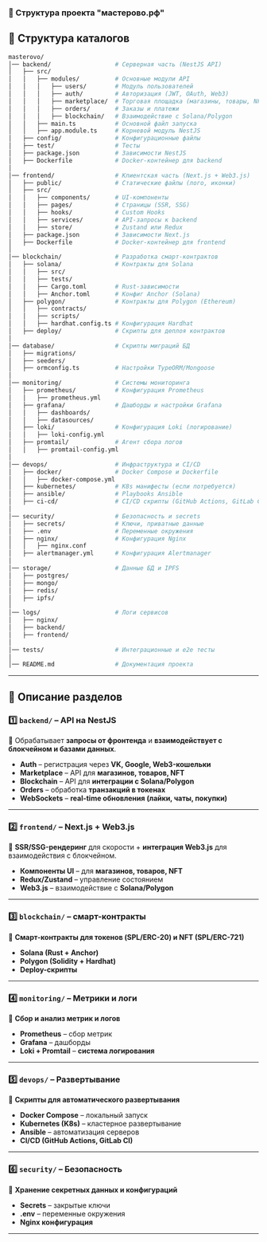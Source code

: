 ### **📌 Структура проекта "мастерово.рф"**

## **📁 Структура каталогов**

```bash
masterovo/
│── backend/                  # Серверная часть (NestJS API)
│   ├── src/
│   │   ├── modules/          # Основные модули API
│   │   │   ├── users/        # Модуль пользователей
│   │   │   ├── auth/         # Авторизация (JWT, OAuth, Web3)
│   │   │   ├── marketplace/  # Торговая площадка (магазины, товары, NFT)
│   │   │   ├── orders/       # Заказы и платежи
│   │   │   ├── blockchain/   # Взаимодействие с Solana/Polygon
│   │   ├── main.ts           # Основной файл запуска
│   │   ├── app.module.ts     # Корневой модуль NestJS
│   ├── config/               # Конфигурационные файлы
│   ├── test/                 # Тесты
│   ├── package.json          # Зависимости NestJS
│   ├── Dockerfile            # Docker-контейнер для backend
│
│── frontend/                 # Клиентская часть (Next.js + Web3.js)
│   ├── public/               # Статические файлы (лого, иконки)
│   ├── src/
│   │   ├── components/       # UI-компоненты
│   │   ├── pages/            # Страницы (SSR, SSG)
│   │   ├── hooks/            # Custom Hooks
│   │   ├── services/         # API-запросы к backend
│   │   ├── store/            # Zustand или Redux
│   ├── package.json          # Зависимости Next.js
│   ├── Dockerfile            # Docker-контейнер для frontend
│
│── blockchain/               # Разработка смарт-контрактов
│   ├── solana/               # Контракты для Solana
│   │   ├── src/
│   │   ├── tests/
│   │   ├── Cargo.toml        # Rust-зависимости
│   │   ├── Anchor.toml       # Конфиг Anchor (Solana)
│   ├── polygon/              # Контракты для Polygon (Ethereum)
│   │   ├── contracts/
│   │   ├── scripts/
│   │   ├── hardhat.config.ts # Конфигурация Hardhat
│   ├── deploy/               # Скрипты для деплоя контрактов
│
│── database/                 # Скрипты миграций БД
│   ├── migrations/
│   ├── seeders/
│   ├── ormconfig.ts          # Настройки TypeORM/Mongoose
│
│── monitoring/               # Системы мониторинга
│   ├── prometheus/           # Конфигурация Prometheus
│   │   ├── prometheus.yml
│   ├── grafana/              # Дашборды и настройки Grafana
│   │   ├── dashboards/
│   │   ├── datasources/
│   ├── loki/                 # Конфигурация Loki (логирование)
│   │   ├── loki-config.yml
│   ├── promtail/             # Агент сбора логов
│   │   ├── promtail-config.yml
│
│── devops/                   # Инфраструктура и CI/CD
│   ├── docker/               # Docker Compose и Dockerfile
│   │   ├── docker-compose.yml
│   ├── kubernetes/           # K8s манифесты (если потребуется)
│   ├── ansible/              # Playbooks Ansible
│   ├── ci-cd/                # CI/CD скрипты (GitHub Actions, GitLab CI)
│
│── security/                 # Безопасность и secrets
│   ├── secrets/              # Ключи, приватные данные
│   ├── .env                  # Переменные окружения
│   ├── nginx/                # Конфигурация Nginx
│   │   ├── nginx.conf
│   ├── alertmanager.yml      # Конфигурация Alertmanager
│
│── storage/                  # Данные БД и IPFS
│   ├── postgres/
│   ├── mongo/
│   ├── redis/
│   ├── ipfs/
│
│── logs/                     # Логи сервисов
│   ├── nginx/
│   ├── backend/
│   ├── frontend/
│
│── tests/                    # Интеграционные и e2e тесты
│
│── README.md                 # Документация проекта
```

---

## **📌 Описание разделов**

### **1️⃣ ********`backend/`******** – API на NestJS**

📌 Обрабатывает **запросы от фронтенда** и **взаимодействует с блокчейном и базами данных**.

- **Auth** – регистрация через **VK, Google, Web3-кошельки**
- **Marketplace** – API для **магазинов, товаров, NFT**
- **Blockchain** – API для **интеграции с Solana/Polygon**
- **Orders** – обработка **транзакций в токенах**
- **WebSockets** – **real-time обновления (лайки, чаты, покупки)**

---

### **2️⃣ ********`frontend/`******** – Next.js + Web3.js**

📌 **SSR/SSG-рендеринг** для скорости + **интеграция Web3.js** для взаимодействия с блокчейном.

- **Компоненты UI** – для **магазинов, товаров, NFT**
- **Redux/Zustand** – управление состоянием
- **Web3.js** – взаимодействие с **Solana/Polygon**

---

### **3️⃣ ********`blockchain/`******** – смарт-контракты**

📌 **Смарт-контракты для токенов (SPL/ERC-20) и NFT (SPL/ERC-721)**

- **Solana (Rust + Anchor)**
- **Polygon (Solidity + Hardhat)**
- **Deploy-скрипты**

---

### **4️⃣ ********`monitoring/`******** – Метрики и логи**

📌 **Сбор и анализ метрик и логов**

- **Prometheus** – сбор метрик
- **Grafana** – дашборды
- **Loki + Promtail** – **система логирования**

---

### **5️⃣ ********`devops/`******** – Развертывание**

📌 **Скрипты для автоматического развертывания**

- **Docker Compose** – локальный запуск
- **Kubernetes (K8s)** – кластерное развертывание
- **Ansible** – автоматизация серверов
- **CI/CD (GitHub Actions, GitLab CI)**

---

### **6️⃣ ********`security/`******** – Безопасность**

📌 **Хранение секретных данных и конфигураций**

- **Secrets** – закрытые ключи
- **.env** – переменные окружения
- **Nginx конфигурация**

---
